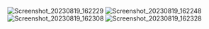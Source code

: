 ![Screenshot_20230819_162229](https://github.com/Vaibhav-Bhalala/appmania_vaibhav_flutter_app/assets/122871366/2c2416f1-9516-4b85-bca7-65842b68d2a3)
![Screenshot_20230819_162248](https://github.com/Vaibhav-Bhalala/appmania_vaibhav_flutter_app/assets/122871366/d3de6a34-1127-4576-a99f-220813615025)
![Screenshot_20230819_162308](https://github.com/Vaibhav-Bhalala/appmania_vaibhav_flutter_app/assets/122871366/951b71ac-b2e5-4a54-bfc7-f8b623775b7d)
![Screenshot_20230819_162328](https://github.com/Vaibhav-Bhalala/appmania_vaibhav_flutter_app/assets/122871366/49a2aa75-8bdd-48fe-9db6-6e38d654ddb7)
